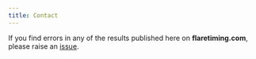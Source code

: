 ```yaml
---
title: Contact
---
```


If you find errors in any of the results published here on **flaretiming.com**,
please raise an [issue](https://github.com/BlockScope/flare-timing/issues).
